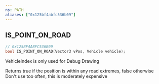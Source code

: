 ```yaml
---
ns: PATH
aliases: ["0x125bf4abfc536b09"]
---
```

## IS_POINT_ON_ROAD

```c
// 0x125BF4ABFC536B09
bool IS_POINT_ON_ROAD(Vector3 vPos, Vehicle vehicle);
```

VehicleIndex is only used for Debug Drawing

Returns true if the position is within any road extremes, false otherwise Don't use too often, this is moderately expensive

